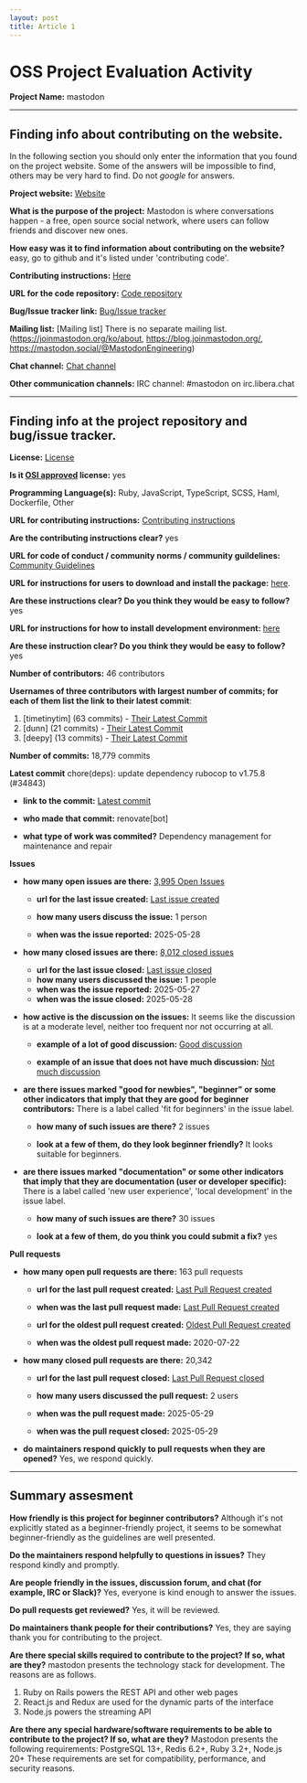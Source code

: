 ```yaml
---
layout: post
title: Article 1
---
```


# OSS Project Evaluation Activity


__Project Name:__  mastodon


---

## Finding info about contributing on the website.

In the following section you should only enter the information that you
found on the project website. Some of the answers will be impossible to find, others
may be very hard to find. Do not _google_ for answers.

__Project website:__ [Website](https://joinmastodon.org/ko)


__What is the purpose of the project:__ Mastodon is where conversations happen - a free, open source social network, where users can follow friends and discover new ones.


__How easy was it to find information about contributing on the website?__ easy, go to github and it's listed under 'contributing code'.


__Contributing instructions:__ [Here](https://github.com/mastodon/.github/blob/main/CONTRIBUTING.md) 

__URL for the code repository:__ [Code repository](https://github.com/orgs/mastodon/repositories)

__Bug/Issue tracker link:__ [Bug/Issue tracker](https://github.com/mastodon/mastodon/issues) 

__Mailing list:__ [Mailing list] There is no separate mailing list.(https://joinmastodon.org/ko/about, https://blog.joinmastodon.org/, https://mastodon.social/@MastodonEngineering) 

__Chat channel:__ [Chat channel](https://github.com/mastodon/mastodon/discussions)

__Other communication channels:__ IRC channel: #mastodon on irc.libera.chat


---

## Finding info at the project repository and bug/issue tracker.

__License:__ [License](https://github.com/mastodon/mastodon/blob/main/LICENSE)

__Is it [OSI approved](https://opensource.org/licenses/alphabetical) license:__ yes

__Programming Language(s):__ Ruby, JavaScript, TypeScript, SCSS, Haml, Dockerfile, Other

__URL for contributing instructions:__ [Contributing instructions](https://github.com/mastodon/.github/blob/main/CONTRIBUTING.md)

__Are the contributing instructions clear?__ yes


__URL for code of conduct / community norms / community guildelines:__ [Community Guidelines](https://github.com/mastodon/.github/blob/main/CODE_OF_CONDUCT.md)

__URL for instructions for users to download and install the package:__  [here](https://docs.joinmastodon.org/admin/install/). 


__Are these instructions clear? Do you think they would be easy to follow?__ yes


__URL for instructions for how to install development environment:__ [here](https://docs.joinmastodon.org/dev/setup/)


__Are these instruction clear? Do you think they would be easy to follow?__ yes


__Number of contributors:__ 46 contributors


__Usernames of three contributors with largest number of commits; for
each of them list the link to their latest commit__:

1. [timetinytim] (63 commits) - [Their Latest Commit](https://github.com/mastodon/chart/commit/9f4ebfa8bce4a5fdda0d4a709216403f8743d32a)
1. [dunn] (21 commits) - [Their Latest Commit](https://github.com/mastodon/chart/commit/63a052b6a5c19dabd172c15c1fd74298dcc544b2)
1. [deepy] (13 commits) - [Their Latest Commit](https://github.com/mastodon/chart/commit/ae892d539ed35433ceadeadaf87113cca75c2ea7)


__Number of commits:__ 18,779 commits

__Latest commit__ chore(deps): update dependency rubocop to v1.75.8 (#34843)

- __link to the commit:__ [Latest commit](https://github.com/mastodon/mastodon/commit/ca41a95872545502dbc6bae6f7237ee20acc38ee)

- __who made that commit:__ renovate[bot]

- __what type of work was commited?__ Dependency management for maintenance and repair


__Issues__

- __how many open issues are there:__ [3,995 Open Issues](https://github.com/mastodon/mastodon/issues?q=is%3Aissue%20state%3Aopen%20sort%3Acreated-desc)

    - __url for the last issue created:__ [Last issue created](https://github.com/mastodon/mastodon/issues/34841)

    - __how many users discuss the issue:__ 1 person
    
    - __when was the issue reported:__ 2025-05-28
    

- __how many closed issues are there:__ [8,012 closed issues](https://github.com/mastodon/mastodon/issues?q=is%3Aissue%20state%3Aclosed%20sort%3Acreated-desc)
    - __url for the last issue closed:__ [Last issue closed](https://github.com/mastodon/mastodon/issues/34822)
    - __how many users discussed the issue:__ 1 people
    - __when was the issue reported:__ 2025-05-27
    - __when was the issue closed:__ 2025-05-28

- __how active is the discussion on the issues:__ It seems like the discussion is at a moderate level, neither too frequent nor not occurring at all.

    - __example of a lot of good discussion:__ [Good discussion](https://github.com/mastodon/mastodon/discussions/31678)
    
    - __example of an issue that does not have much discussion:__ [Not much discussion](https://github.com/mastodon/mastodon/discussions/32692)



- __are there issues marked "good for newbies", "beginner" or some other indicators that imply that they are good for beginner contributors:__ There is a label called 'fit for beginners' in the issue label.

    - __how many of such issues are there?__ 2 issues
    
    - __look at a few of them, do they look beginner friendly?__ It looks suitable for beginners.



- __are there issues marked "documentation" or some other indicators that imply that they are documentation (user or developer specific):__ There is a label called 'new user experience', 'local development' in the issue label.

    - __how many of such issues are there?__ 30 issues
    
    - __look at a few of them, do you think you could submit a fix?__ yes



__Pull requests__

- __how many open pull requests are there:__ 163 pull requests

    - __url for the last pull request created:__ [Last Pull Request created](https://github.com/mastodon/mastodon/pull/34846)
    
    - __when was the last pull request made:__ [Last Pull Request created](2025-05-29)

    - __url for the oldest pull request created:__ [Oldest Pull Request created](https://github.com/mastodon/mastodon/pull/14371)
    
    - __when was the oldest pull request made:__ 2020-07-22

- __how many closed pull requests are there:__ 20,342

    - __url for the last pull request closed:__ [Last Pull Request closed](https://github.com/mastodon/mastodon/pull/34843)
    
    - __how many users discussed the pull request:__ 2 users
    
    - __when was the pull request made:__ 2025-05-29  
    
    - __when was the pull request closed:__ 2025-05-29
    

- __do maintainers respond quickly to pull requests when they are opened?__ Yes, we respond quickly.




---


## Summary assesment
__How friendly is this project for beginner contributors?__ Although it's not explicitly stated as a beginner-friendly project, it seems to be somewhat beginner-friendly as the guidelines are well presented.



__Do the maintainers respond helpfully to questions in issues?__ They respond kindly and promptly.



__Are people friendly in the issues, discussion forum, and chat (for example, IRC or Slack)?__ Yes, everyone is kind enough to answer the issues.



__Do pull requests get reviewed?__ Yes, it will be reviewed.



__Do maintainers thank people for their contributions?__ 
Yes, they are saying thank you for contributing to the project.



__Are there special skills required to contribute to the project? If so, what are they?__ mastodon presents the technology stack for development. The reasons are as follows.
1. Ruby on Rails powers the REST API and other web pages
2. React.js and Redux are used for the dynamic parts of the interface
3. Node.js powers the streaming API



__Are there any special hardware/software requirements to be able to contribute to the project? If so, what are they?__
Mastodon presents the following requirements:
PostgreSQL 13+, Redis 6.2+, Ruby 3.2+, Node.js 20+
These requirements are set for compatibility, performance, and security reasons.